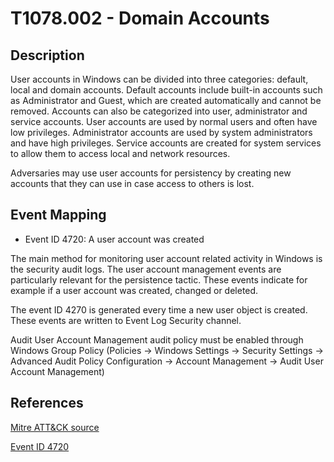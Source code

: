 # T1078.002 - Domain Accounts

## Description

User accounts in Windows can be divided into three categories: default, local and domain accounts. Default accounts include built-in accounts such as Administrator and Guest, which are created automatically and cannot be removed. Accounts can also be categorized into user, administrator and service accounts. User accounts are used by normal users and often have low privileges. Administrator accounts are used by system administrators and have high privileges. Service accounts are created for system services to allow them to access local and network resources.

Adversaries may use user accounts for persistency by creating new accounts that they can use in case access to others is lost.

## Event Mapping

* Event ID 4720: A user account was created

The main method for monitoring user account related activity in Windows is the security audit logs. The user account management events are particularly relevant for the persistence tactic. These events indicate for example if a user account was created, changed or deleted.

The event ID 4270 is generated every time a new user object is created. These events are written to Event Log Security channel.

Audit User Account Management audit policy must be enabled through Windows Group Policy (Policies → Windows Settings → Security Settings → Advanced Audit Policy Configuration → Account Management → Audit User Account Management)

## References

[Mitre ATT&CK source](https://attack.mitre.org/techniques/T1078/002/)


[Event ID 4720](https://docs.microsoft.com/en-us/windows/security/threat-protection/auditing/event-4720)
